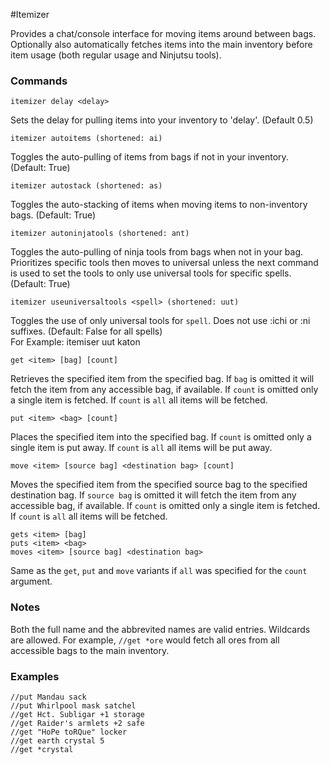 #Itemizer

Provides a chat/console interface for moving items around between bags. Optionally also automatically fetches items into the main inventory before item usage (both regular usage and Ninjutsu tools).

### Commands
```
itemizer delay <delay>
```

Sets the delay for pulling items into your inventory to 'delay'. (Default 0.5)

```
itemizer autoitems (shortened: ai)
```

Toggles the auto-pulling of items from bags if not in your inventory. (Default: True)

```
itemizer autostack (shortened: as)
```

Toggles the auto-stacking of items when moving items to non-inventory bags. (Default: True)

```
itemizer autoninjatools (shortened: ant)
```

Toggles the auto-pulling of ninja tools from bags when not in your bag. Prioritizes specific tools then moves to universal unless the next command is used to set the tools to only use universal tools for specific spells. (Default: True)

```
itemizer useuniversaltools <spell> (shortened: uut)
```

Toggles the use of only universal tools for `spell`. Does not use :ichi or :ni suffixes. (Default: False for all spells)  
For Example:  itemiser uut katon

```
get <item> [bag] [count]
```

Retrieves the specified item from the specified bag. If `bag` is omitted it will fetch the item from any accessible bag, if available. If `count` is omitted only a single item is fetched. If `count` is `all` all items will be fetched.

```
put <item> <bag> [count]
```

Places the specified item into the specified bag. If `count` is omitted only a single item is put away. If `count` is `all` all items will be put away.

```
move <item> [source bag] <destination bag> [count]
```

Moves the specified item from the specified source bag to the specified destination bag. If `source bag` is omitted it will fetch the item from any accessible bag, if available. If `count` is omitted only a single item is fetched. If `count` is `all` all items will be fetched.

```
gets <item> [bag]
puts <item> <bag>
moves <item> [source bag] <destination bag>
```

Same as the `get`, `put` and `move` variants if `all` was specified for the `count` argument.

### Notes

Both the full name and the abbrevited names are valid entries. Wildcards are allowed. For example, `//get *ore` would fetch all ores from all accessible bags to the main inventory.

### Examples

```
//put Mandau sack
//put Whirlpool mask satchel
//get Hct. Subligar +1 storage
//get Raider's armlets +2 safe
//get "HoPe toRQue" locker
//get earth crystal 5
//get *crystal
```
